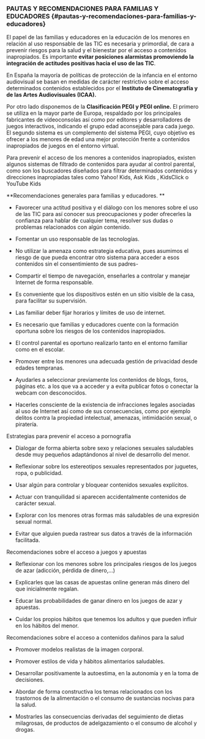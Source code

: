 ### PAUTAS Y RECOMENDACIONES PARA FAMILIAS Y EDUCADORES {#pautas-y-recomendaciones-para-familias-y-educadores}

El papel de las familias y educadores en la educación de los menores en relación al uso responsable de las TIC es necesaria y primordial, de cara a prevenir riesgos para la salud y el bienestar por el acceso a contenidos inapropiados. Es importante **evitar posiciones alarmistas promoviendo la integración de actitudes positivas hacia el uso de las TIC**.

En España la mayoría de políticas de protección de la infancia en el entorno audiovisual se basan en medidas de carácter restrictivo sobre el acceso determinados contenidos establecidos por el **Instituto de Cinematografía y de las Artes Audiovisuales (ICAA).**

Por otro lado disponemos de la **Clasificación PEGI y PEGI online.** El primero se utiliza en la mayor parte de Europa, respaldado por los principales fabricantes de videoconsolas así como por editores y desarrolladores de juegos interactivos, indicando el grupo edad aconsejable para cada juego. El segundo sistema es un complemento del sistema PEGI, cuyo objetivo es ofrecer a los menores de edad una mejor protección frente a contenidos inapropiados de juegos en el entorno virtual.

Para prevenir el acceso de los menores a contenidos inapropiados, existen algunos sistemas de filtrado de contenidos para ayudar al control parental, como son los buscadores diseñados para filtrar determinados contenidos y direcciones inapropiadas tales como Yahoo! Kids, Ask Kids , KidsClick o YouTube Kids

**Recomendaciones generales para familias y educadores.
**
*   Favorecer una actitud positiva y el diálogo con los menores sobre el uso de las TIC para así conocer sus preocupaciones y poder ofrecerles la confianza para hablar de cualquier tema, resolver sus dudas o problemas relacionados con algún contenido.

*   Fomentar un uso responsable de las tecnologías.

*   No utilizar la amenaza como estrategia educativa, pues asumimos el riesgo de que pueda encontrar otro sistema para acceder a esos contenidos sin el consentimiento de sus padres-

*   Compartir el tiempo de navegación, enseñarles a controlar y manejar Internet de forma responsable.

*   Es conveniente que los dispositivos estén en un sitio visible de la casa, para facilitar su supervisión.

*   Las familiar deber fijar horarios y límites de uso de internet.

*   Es necesario que familias y educadores cuente con la formación oportuna sobre los riesgos de los contenidos inapropiados.

*   El control parental es oportuno realizarlo tanto en el entorno familiar como en el escolar.

*   Promover entre los menores una adecuada gestión de privacidad desde edades tempranas.

*   Ayudarles a seleccionar previamente los contenidos de blogs, foros, páginas etc. a los que va a acceder y a evita publicar fotos o conectar la webcam con desconocidos.

*   Hacerles consciente de la existencia de infracciones legales asociadas al uso de Internet así como de sus consecuencias, como por ejemplo delitos contra la propiedad intelectual, amenazas, intimidación sexual, o piratería.

Estrategias para prevenir el acceso a pornografía

*   Dialogar de forma abierta sobre sexo y relaciones sexuales saludables desde muy pequeños adaptándonos al nivel de desarrollo del menor.

*   Reflexionar sobre los estereotipos sexuales representados por juguetes, ropa, o publicidad.

*   Usar algún para controlar y bloquear contenidos sexuales explícitos.

*   Actuar con tranquilidad si aparecen accidentalmente contenidos de carácter sexual.

*   Explorar con los menores otras formas más saludables de una expresión sexual normal.

*   Evitar que alguien pueda rastrear sus datos a través de la información facilitada.

Recomendaciones sobre el acceso a juegos y apuestas

*   Reflexionar con los menores sobre los principales riesgos de los juegos de azar (adicción, pérdida de dinero,…)

*   Explicarles que las casas de apuestas online generan más dinero del que inicialmente regalan.

*   Educar las probabilidades de ganar dinero en los juegos de azar y apuestas.

*   Cuidar los propios hábitos que tenemos los adultos y que pueden influir en los hábitos del menor.

Recomendaciones sobre el acceso a contenidos dañinos para la salud

*   Promover modelos realistas de la imagen corporal.

*   Promover estilos de vida y hábitos alimentarios saludables.

*   Desarrollar positivamente la autoestima, en la autonomía y en la toma de decisiones.

*   Abordar de forma constructiva los temas relacionados con los trastornos de la alimentación o el consumo de sustancias nocivas para la salud.

*   Mostrarles las consecuencias derivadas del seguimiento de dietas milagrosas, de productos de adelgazamiento o el consumo de alcohol y drogas.